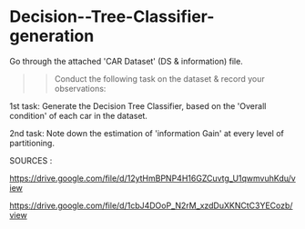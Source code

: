 # Decision--Tree-Classifier-generation

Go through the attached 'CAR Dataset' (DS & information) file. 

>> Conduct the following task on the dataset & record your observations:

1st task: Generate the Decision Tree Classifier, based on the 'Overall condition' of each car in the dataset. 

2nd task:  Note down the estimation of 'information Gain' at every level of partitioning. 

SOURCES : 

https://drive.google.com/file/d/12ytHmBPNP4H16GZCuvtg_U1qwmvuhKdu/view

https://drive.google.com/file/d/1cbJ4DOoP_N2rM_xzdDuXKNCtC3YECozb/view
